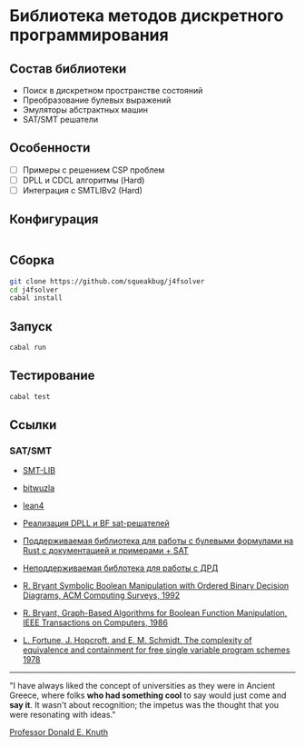# Библиотека методов дискретного программирования

## Состав библиотеки

* Поиск в дискретном пространстве состояний
* Преобразование булевых выражений
* Эмуляторы абстрактных машин
* SAT/SMT решатели

## Особенности

- [ ] Примеры с решением CSP проблем
- [ ] DPLL и CDCL алгоритмы (Hard)
- [ ] Интеграция с SMTLIBv2 (Hard)

## Конфигурация

```sh

```

## Сборка

```sh
git clone https://github.com/squeakbug/j4fsolver
cd j4fsolver
cabal install
```

## Запуск

```sh
cabal run
```

## Тестирование

```sh
cabal test
```

## Ссылки

### SAT/SMT

- [SMT-LIB](https://smt-lib.org/)
- [bitwuzla](https://bitwuzla.github.io/)
- [lean4](https://github.com/leanprover/lean4)

- [Реализация DPLL и BF sat-решателей](https://www.gibiansky.com/blog/verification/writing-a-sat-solver/index.html)

- [Поддерживаемая библиотека для работы с булевыми формулами на Rust с документацией и примерами + SAT](https://github.com/booleworks/logicng-rs)
- [Неподдерживаемая библотека для работы с ДРД](https://github.com/cfallin/boolean_expression)

- [R. Bryant Symbolic Boolean Manipulation with Ordered Binary Decision Diagrams, ACM Computing Surveys, 1992](https://dl.acm.org/doi/pdf/10.1145/136035.136043)
- [R. Bryant, Graph-Based Algorithms for Boolean Function Manipulation, IEEE Transactions on Computers, 1986](https://www.cs.cmu.edu/~bryant/pubdir/ieeetc86.pdf)
- [L. Fortune, J. Hopcroft, and E. M. Schmidt, The complexity of equivalence and containment for free single variable program schemes 1978](https://dn790007.ca.archive.org/0/items/DTIC_ADA058448/DTIC_ADA058448.pdf)

--- ---

"I have always liked the concept of universities as they were in Ancient Greece, where folks **who had something cool** to say would just come and **say it**. It wasn't about recognition; the impetus was the thought that you were resonating with ideas."

[Professor Donald E. Knuth](https://web.archive.org/web/20140604193847/http://scpd.stanford.edu/knuth/index.jsp)
